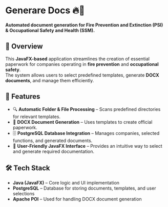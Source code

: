 # **Generare Docs** 🔥📄  
**Automated document generation for Fire Prevention and Extinction (PSI) & Occupational Safety and Health (SSM).**  

## 📌 **Overview**  
This **JavaFX-based** application streamlines the creation of essential paperwork for companies operating in **fire prevention** and **occupational safety**.  
The system allows users to select predefined templates, generate **DOCX documents**, and manage them efficiently.  

## 🚀 **Features**  
- 🔍 **Automatic Folder & File Processing** – Scans predefined directories for relevant templates.  
- 📑 **DOCX Document Generation** – Uses templates to create official paperwork.  
- 🗄 **PostgreSQL Database Integration** – Manages companies, selected functions, and generated documents.  
- 🎯 **User-Friendly JavaFX Interface** – Provides an intuitive way to select and generate required documentation.  

## 🛠️ **Tech Stack**  
- **Java (JavaFX)** – Core logic and UI implementation  
- **PostgreSQL** – Database for storing documents, templates, and user selections  
- **Apache POI** – Used for handling DOCX document generation  

